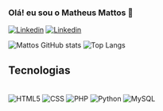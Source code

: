### Olá! eu sou o Matheus Mattos 👋

[![Linkedin](https://img.shields.io/badge/LinkedIn-0077B5?style=for-the-badge&logo=linkedin&logoColor=white)](https://www.linkedin.com/public-profile/settings?trk=d_flagship3_profile_self_view_public_profile&lipi=urn%3Ali%3Apage%3Ad_flagship3_profile_view_base%3B2obgkAsrR2u2d7EBAL%2FmjA%3D%3D)
[![Linkedin](https://img.shields.io/badge/Instagram-E4405F?style=for-the-badge&logo=instagram&logoColor=white)](http://instagram.com/matheus13.mattos)

![Mattos GitHub stats](https://github-readme-stats.vercel.app/api?username=matheusmattos13&show_icons=true&theme=tokyonight)
![Top Langs](https://github-readme-stats.vercel.app/api/top-langs/?username=matheusmattos13)

## Tecnologias

<div style="display: inline_block"><br/>
<img align="center" alt="HTML5" src="https://img.shields.io/badge/HTML5-E34F26?style=for-the-badge&logo=html5&logoColor=white"/>
<img align="center" alt="CSS" src="https://img.shields.io/badge/CSS3-1572B6?style=for-the-badge&logo=css3&logoColor=white"/>
<img align="center" alt="PHP" src="https://img.shields.io/badge/PHP-777BB4?style=for-the-badge&logo=php&logoColor=white"/>
<img align="center" alt="Python" src="https://img.shields.io/badge/Python-3776AB?style=for-the-badge&logo=python&logoColor=white"/>
<img align="center" alt="MySQL" src="https://img.shields.io/badge/MySQL-005C84?style=for-the-badge&logo=mysql&logoColor=white"/>
</div>
